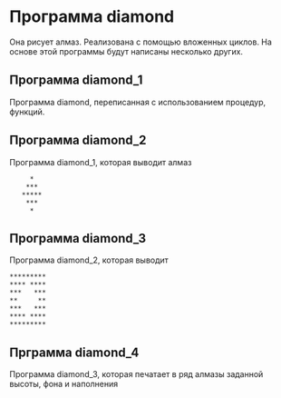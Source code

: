 # Программа diamond
Она рисует алмаз. Реализована с помощью вложенных циклов.
На основе этой программы будут написаны несколько других.

## Программа diamond_1
Программа diamond, переписанная с использованием процедур, функций.

## Программа diamond_2
Программа diamond_1, которая выводит алмаз
```
     *
    ***
   *****
    ***
     *
```

## Программа diamond_3
Программа diamond_2, которая выводит
```
*********
**** ****
***   ***
**     **
***   ***
**** ****
*********
```

## Прграмма diamond_4
Программа diamond_3, которая печатает в ряд алмазы заданной высоты, фона и наполнения
